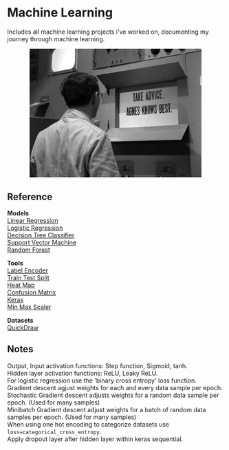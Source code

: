 # Machine Learning

Includes all machine learning projects i've worked on, documenting my journey through machine learning.

<p align="center">
<img src="./img_agnes.PNG" width=400></img>
</p>

## Reference

**Models** <br>
[Linear Regression](https://scikit-learn.org/stable/modules/generated/sklearn.linear_model.LinearRegression.html) <br>
[Logistic Regression](https://scikit-learn.org/stable/modules/generated/sklearn.linear_model.LogisticRegression.html) <br>
[Decision Tree Classifier](https://scikit-learn.org/stable/modules/generated/sklearn.tree.DecisionTreeClassifier.html) <br>
[Support Vector Machine](https://scikit-learn.org/stable/modules/generated/sklearn.svm.SVC.html) <br>
[Random Forest](https://scikit-learn.org/stable/modules/generated/sklearn.ensemble.RandomForestClassifier.html) <br>

**Tools** <br>
[Label Encoder](https://scikit-learn.org/stable/modules/generated/sklearn.preprocessing.LabelEncoder.html) <br>
[Train Test Split](https://scikit-learn.org/stable/modules/generated/sklearn.model_selection.train_test_split.html) <br>
[Heat Map](https://seaborn.pydata.org/generated/seaborn.heatmap.html) <br>
[Confusion Matrix](https://scikit-learn.org/stable/modules/generated/sklearn.metrics.confusion_matrix.html) <br>
[Keras](https://www.tensorflow.org/api_docs/python/tf/keras) <br>
[Min Max Scaler](https://scikit-learn.org/stable/modules/generated/sklearn.preprocessing.MinMaxScaler.html) <br>

**Datasets** <br>
[QuickDraw](https://quickdraw.readthedocs.io/en/latest/) <br>

<!---
[]() <br>
--->

## Notes
Output, Input activation functions: Step function, Sigmoid, tanh. <br>
Hidden layer activation functions: ReLU, Leaky ReLU. <br>
For logistic regression use the 'binary cross entropy' loss function. <br>
Gradient descent agjust weights for each and every data sample per epoch. <br>
Stochastic Gradient descent adjusts weights for a random data sample per epoch. (Used for many samples) <br>
Minibatch Gradient descent adjust weights for a batch of random data samples per epoch. (Used for many samples) <br>
When using one hot encoding to categorize datasets use ```loss=categorical_cross_entropy```. <br>
Apply dropout layer after hidden layer within keras sequential. <br>



